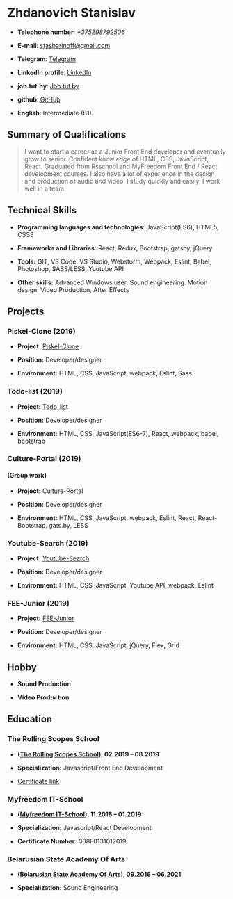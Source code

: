 # Zhdanovich Stanislav

- **Telephone number**: _+375298792506_

- **E-mail**: [stasbarinoff@gmail.com](stasbarinoff@gmail.com)

- **Telegram**: [Telegram](https://t.me/stasbarinoff)

- **LinkedIn profile**: [LinkedIn](https://www.linkedin.com/in/stanislav-zhdanovich/)

- **job.tut.by**: [Job.tut.by](https://jobs.tut.by/resume/e29ad211ff0759e1090039ed1f42795a6e5267)

- **github**: [GitHub](https://github.com/Stassras)

- **English**: Intermediate (B1).

## Summary of Qualifications

> I want to start a career as a Junior Front End developer and eventually grow to senior. Confident knowledge of HTML, CSS, JavaScript, React. Graduated from Rsschool and MyFreedom Front End / React development courses. I also have a lot of experience in the design and production of audio and video. I study quickly and easily, I work well in a team.

## Technical Skills

- **Programming languages and technologies**: JavaScript(ES6), HTML5, CSS3

- **Frameworks and Libraries:** React, Redux, Bootstrap, gatsby, jQuery

- **Tools:** GIT, VS Code, VS Studio, Webstorm, Webpack, Eslint, Babel, Photoshop, SASS/LESS, Youtube API

- **Other skills:** Advanced Windows user. Sound engineering. Motion design. Video Production, After Effects

## Projects

### Piskel-Clone (2019)

- **Project:** [Piskel-Clone](https://stassras.github.io/Piskel-Clone/)

- **Position:** Developer/designer

- **Environment:** HTML, CSS, JavaScript, webpack, Eslint, Sass  

### Todo-list (2019)

- **Project:** [Todo-list](https://stassras.github.io/Todo-list/)

- **Position:** Developer/designer

- **Environment:** HTML, CSS, JavaScript(ES6-7), React, webpack, babel, bootstrap

### Culture-Portal (2019)

#### (Group work)

- **Project:** [Culture-Portal](https://belarusian-directors.netlify.com/ru/)

- **Position:** Developer/designer

- **Environment:** HTML, CSS, JavaScript, webpack, Eslint, React, React-Bootstrap, gats.by, LESS

### Youtube-Search (2019)

- **Project:** [Youtube-Search](https://stassras.github.io/Youtube-search/)

- **Position:** Developer/designer

- **Environment:** HTML, CSS, JavaScript, Youtube API, webpack, Eslint

### FEE-Junior (2019)

- **Project:** [FEE-Junior](https://stassras.github.io/FEE-Junior/)

- **Position:** Developer/designer

- **Environment:** HTML, CSS, JavaScript, jQuery, Flex, Grid

## Hobby

- **Sound Production**

- **Video Production**

## Education

### The Rolling Scopes School

- **([The Rolling Scopes School](https://school.rollingscopes.com/)), 02.2019 – 08.2019**

- **Specialization:** Javascript/Front End Development

- [Certificate link](https://app.rs.school/certificate/92eb5q8q)

### Myfreedom IT-School

- **([Myfreedom IT-School](https://myfreedom.by/)), 11.2018 – 01.2019**

- **Specialization:** Javascript/React Development

- **Certificate Number:** 008F0131012019

### Belarusian State Academy Of Arts

- **([Belarusian State Academy Of Arts](http://bdam.by/)), 09.2016 – 06.2021**

- **Specialization:** Sound Engineering


